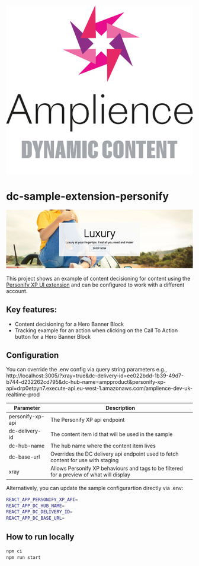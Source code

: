 [![Amplience Dynamic Content](media/header.png)](https://amplience.com/dynamic-content)

# dc-sample-extension-personify

![In Action](media/screenshot.png)

This project shows an example of content decisioning for content using the [Personify XP UI extension](https://github.com/amplience/dc-extension-personify) and can be configured to work with a different account.

## Key features:

- Content decisioning for a Hero Banner Block
- Tracking example for an action when clicking on the Call To Action button for a Hero Banner Block

## Configuration

You can override the .env config via query string parameters e.g., http://localhost:3005/?xray=true&dc-delivery-id=ee022bdd-1b39-49d7-b744-d232262cd795&dc-hub-name=ampproduct&personify-xp-api=drp0etpyn7.execute-api.eu-west-1.amazonaws.com/amplience-dev-uk-realtime-prod

| Parameter        | Description                                                                               |
| ---------------- | ----------------------------------------------------------------------------------------- |
| personify-xp-api | The Personify XP api endpoint                                                             |
| dc-delivery-id   | The content item id that will be used in the sample                                       |
| dc-hub-name      | The hub name where the content item lives                                                 |
| dc-base-url      | Overrides the DC delivery api endpoint used to fetch content for use with staging         |
| xray             | Allows Personify XP behaviours and tags to be filtered for a preview of what will display |

Alternatively, you can update the sample configurartion directly via .env:

```bash
REACT_APP_PERSONIFY_XP_API=
REACT_APP_DC_HUB_NAME=
REACT_APP_DC_DELIVERY_ID=
REACT_APP_DC_BASE_URL=
```

## How to run locally

```bash
npm ci
npm run start
```
